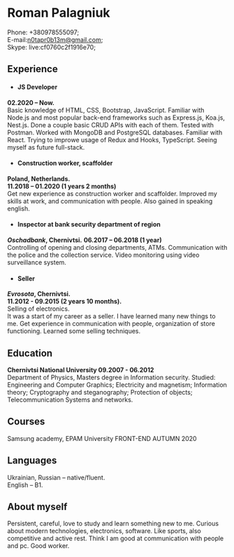# Roman Palagniuk
Phone: +380978555097; \
E-mail:n0tapr0b13m@gmail.com; \
Skype: live:cf0760c2f1916e70; 
## Experience
* #### JS Developer 
 __02.2020 – Now.__   
Basic knowledge of HTML, CSS, Bootstrap, JavaScript. Familiar with Node.js and most popular back-end frameworks such as Express.js, Koa.js, Nest.js. Done a couple basic CRUD APIs with each of them. Tested with Postman. Worked with MongoDB and PostgreSQL databases. Familiar with React. Trying to improwe usage of Redux and Hooks, TypeScript. Seeing myself as future full-stack.
* #### Construction worker, scaffolder  
__Poland, Netherlands.__  \
__11.2018 – 01.2020 (1 years 2 months)__  \
Get new experience as construction worker and scaffolder. Improved my skills at work, and communication with people. Also gained in speaking english.  
* #### Inspector at bank security department of region 
 __*Oschadbank*, Chernivtsi.__ 
	__06.2017 – 06.2018 (1 year)__  \
Сontrolling of opening and closing departments, ATMs. Сommunication with the police and the collection service. Video monitoring using video surveillance system.  
* #### Seller 
__*Evrosota*, Chernivtsi.__  
 __11.2012 - 09.2015 (2 years 10 months).__  
Selling of electronics.  
It was a start of my career as a seller. I have learned many new things to me. Get experience in communication with people, organization of store functioning. Learned some selling techniques.
## Education  
__Chernivtsi National University 09.2007 - 06.2012__  
Department of Physics, Masters degree  in Information security.
Studied: Engineering and Computer Graphics; Electricity and magnetism; Information theory; Cryptography and steganography; Protection of objects;  Telecommunication Systems and networks.
## Courses
Samsung academy, EPAM University FRONT-END AUTUMN 2020 
## Languages  
Ukrainian, Russian – native/fluent.  
English – B1. 
## About myself  
Persistent, careful, love to study and learn something new to me.
Curious about modern technologies, electronics, software. Like sports, also competitive and active rest.
Think I am good at communication with people and pc. Good worker.  
